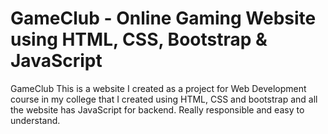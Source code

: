 # GameClub - Online Gaming Website using HTML, CSS, Bootstrap & JavaScript

GameClub
This is a website I created as a project for Web Development course in my college that I created using HTML, CSS and bootstrap and all the website has JavaScript for backend. Really responsible and easy to understand.
